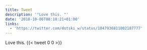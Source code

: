 ```yaml
---
title: Tweet
description: '"Love this. "'
date: '2018-10-06T08:10:21+01:00'
links:
  - 'https://twitter.com/dotski_w/status/1047936811002187777'
---
```

Love this. 
      {{< tweet 0 0 >}}
    
